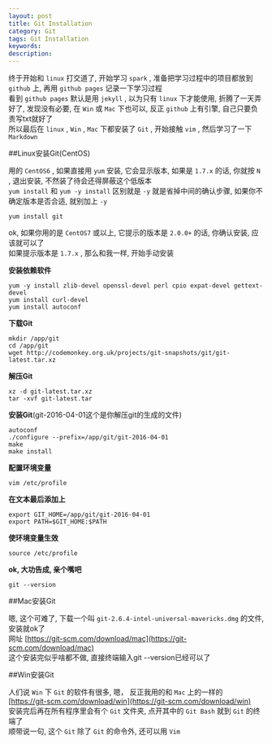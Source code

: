 ```yaml
---
layout: post
title: Git Installation
category: Git
tags: Git Installation
keywords:
description:
---
```

终于开始和 `linux` 打交道了, 开始学习 `spark` , 准备把学习过程中的项目都放到 `github` 上, 再用 `github pages` 记录一下学习过程  
看到 `github pages` 默认是用 `jekyll` , 以为只有 `linux` 下才能使用, 折腾了一天弄好了, 发现没有必要, 在 `Win` 或 `Mac` 下也可以, 反正 `github` 上有引擎, 自己只要负责写txt就好了  
所以最后在 `linux` , `Win` , `Mac` 下都安装了 `Git` , 开始接触 `vim` , 然后学习了一下 `Markdown`  

##Linux安装Git(CentOS)  

用的 `CentOS6` , 如果直接用 `yum` 安装, 它会显示版本, 如果是 `1.7.x` 的话, 你就按 `N` , 退出安装, 不然装了待会还得屏蔽这个低版本  
`yum install` 和 `yum -y install` 区别就是 `-y` 就是省掉中间的确认步骤, 如果你不确定版本是否合适, 就别加上 `-y`  

```
yum install git
```  

ok, 如果你用的是 `CentOS7` 或以上, 它提示的版本是 `2.0.0+` 的话, 你确认安装, 应该就可以了  
如果提示版本是 `1.7.x` , 那么和我一样, 开始手动安装  

**安装依赖软件**  

```
yum -y install zlib-devel openssl-devel perl cpio expat-devel gettext-devel
yum install curl-devel
yum install autoconf
```  

**下载Git**  

```
mkdir /app/git
cd /app/git
wget http://codemonkey.org.uk/projects/git-snapshots/git/git-latest.tar.xz
```  

**解压Git**  

```  
xz -d git-latest.tar.xz
tar -xvf git-latest.tar
```  

**安装Git**(git-2016-04-01这个是你解压git的生成的文件)  

```  
autoconf
./configure --prefix=/app/git/git-2016-04-01
make
make install
```  

**配置环境变量**  

```
vim /etc/profile
```  

**在文本最后添加上**  

```
export GIT_HOME=/app/git/git-2016-04-01
export PATH=$GIT_HOME:$PATH
```  

**使环境变量生效**  

```
source /etc/profile
```  

**ok, 大功告成, 亲个嘴吧**  

```
git --version
```  

##Mac安装Git  

嗯, 这个可难了, 下载一个叫 `git-2.6.4-intel-universal-mavericks.dmg` 的文件, 安装就ok了  
网址 [https://git-scm.com/download/mac](https://git-scm.com/download/mac)  
这个安装完似乎啥都不做, 直接终端输入git --version已经可以了  

##Win安装Git  

人们说 `Win` 下 `Git` 的软件有很多, 嗯， 反正我用的和 `Mac` 上的一样的  
[https://git-scm.com/download/win](https://git-scm.com/download/win)  
安装完后再在所有程序里会有个 `Git` 文件夹, 点开其中的 `Git Bash` 就到 `Git` 的终端了  
顺带说一句, 这个 `Git` 除了 `Git` 的命令外, 还可以用 `Vim`
